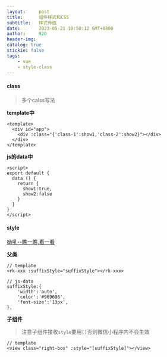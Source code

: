 ```yaml
---
layout:     post
title:      组件样式和CSS
subtitle:   样式传值
date:       2023-05-21 10:50:12 GMT+0800
author:     920
header-img: 
catalog: true
stickie: false
tags:
    - vue
    - style-class
---
```


#### class
>多个calss写法

**template中**
```
<template>
  <div id="app">
    <div :class="{'class-1':show1,'class-2':show2}"></div>
  </div>
</template>
```
**js的data中**
```
<script>
export default {
  data () {
    return {
      show1:true,
      show2:false
    }
  }
}
</script>
```


#### style
[呦吼--瞧一瞧,看一看](https://blog.csdn.net/TIAN20121221/article/details/115257355)

**父类**

```
// template
<rk-xxx :suffixStyle="suffixStyle"></rk-xxx>

// js-data
suffixStyle:{
    'width':'auto',
    'color':'#969696',
    'font-size':'13px',
},

```

**子组件**

>注意子组件接收`style`要用`[]`否则微信小程序内不会生效  

```
// template
<view class="right-box" :style="[suffixStyle]"></view>
```
